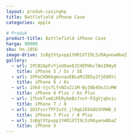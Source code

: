 ```yaml
---
layout: produk-casinghp
title: Battlefield iPhone Case
categories: apple

# Produk
product-title: Battlefield iPhone Case
harga: 90000
sku: hn-2856
image-drive: 1sBgtXtpvpp1YHD1XTI9L5zRAywnwNbaZ
gallery:
  - url: 1PCB2ApFxYjoU0an0JCHEPHkclNoIRWy0
    title: iPhone 5 / 5s / SE
  - url: 1PPoCH96kgmvnaxEBLeMJZD5y2YjE6RYi
    title: iPhone 6 / 6s
  - url: 1Vkd-VjsfLfnNIvZi1M-ByINb4OoJ1vMW
    title: iPhone 6 Plus / 6s Plus
  - url: 1fhnkTvm61PERybmBzfnvY-PZgVjqUxic
    title: iPhone 7 / 8
  - url: 1D1FszrTPF2utd_jl0qb2Ebk8b3hRWB_2
    title: iPhone 7 Plus / 8 Plus
  - url: 1sBgtXtpvpp1YHD1XTI9L5zRAywnwNbaZ
    title: iPhone X
---
```

